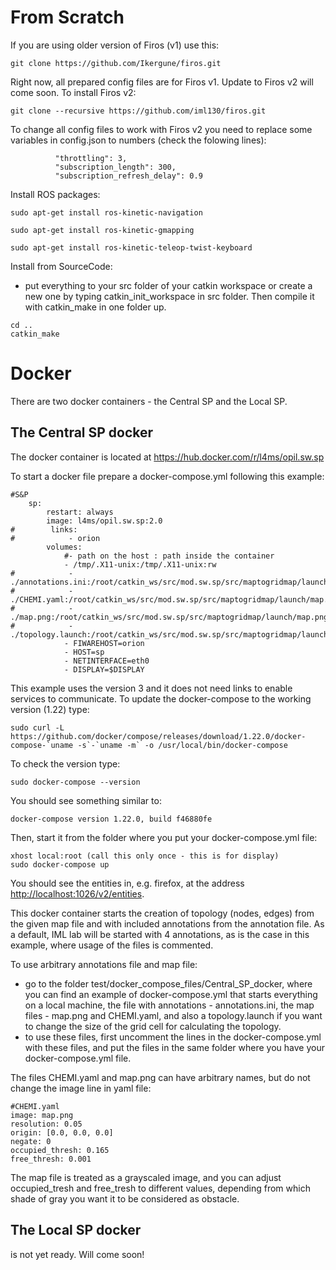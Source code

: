 # From Scratch

If you are using older version of Firos (v1) use this:

```git clone https://github.com/Ikergune/firos.git```

Right now, all prepared config files are for Firos v1. Update to Firos v2 will come soon.
To install Firos v2:

```git clone --recursive https://github.com/iml130/firos.git```

To change all config files to work with Firos v2 you need to replace some variables in config.json to numbers (check the folowing lines):

```
          "throttling": 3, 
          "subscription_length": 300,
          "subscription_refresh_delay": 0.9
```

Install ROS packages:

```sudo apt-get install ros-kinetic-navigation```

```sudo apt-get install ros-kinetic-gmapping```

```sudo apt-get install ros-kinetic-teleop-twist-keyboard```

Install from SourceCode:

* put everything to your src folder of your catkin workspace or create a new one by typing catkin_init_workspace in src folder. Then compile it with catkin_make in one folder up.
```
cd ..
catkin_make
```

# Docker

There are two docker containers - the Central SP and the Local SP.

## The Central SP docker

The docker container is located at 
<https://hub.docker.com/r/l4ms/opil.sw.sp>

To start a docker file prepare a docker-compose.yml following this example:

```
#S&P
    sp:
        restart: always
        image: l4ms/opil.sw.sp:2.0
#        links:
#            - orion
        volumes:
            #- path on the host : path inside the container
            - /tmp/.X11-unix:/tmp/.X11-unix:rw
#            - ./annotations.ini:/root/catkin_ws/src/mod.sw.sp/src/maptogridmap/launch/annotations.ini:ro
#            - ./CHEMI.yaml:/root/catkin_ws/src/mod.sw.sp/src/maptogridmap/launch/map.yaml:ro
#            - ./map.png:/root/catkin_ws/src/mod.sw.sp/src/maptogridmap/launch/map.png:ro
#            - ./topology.launch:/root/catkin_ws/src/mod.sw.sp/src/maptogridmap/launch/topology.launch:ro
            - FIWAREHOST=orion
            - HOST=sp
            - NETINTERFACE=eth0
            - DISPLAY=$DISPLAY
```
This example uses the version 3 and it does not need links to enable services to communicate. To update the docker-compose to the working version (1.22) type:
```
sudo curl -L https://github.com/docker/compose/releases/download/1.22.0/docker-compose-`uname -s`-`uname -m` -o /usr/local/bin/docker-compose
```
To check the version type:
```
sudo docker-compose --version
```
You should see something similar to:
```
docker-compose version 1.22.0, build f46880fe
```
Then, start it from the folder where you put your docker-compose.yml file:
```
xhost local:root (call this only once - this is for display)
sudo docker-compose up
```
You should see the entities in, e.g. firefox, at the address <http://localhost:1026/v2/entities>.

This docker container starts the creation of topology (nodes, edges) from the given map file and with included annotations from the annotation file. As a default, IML lab will be started with 4 annotations, as is the case in this example, where usage of the files is commented.

To use arbitrary annotations file and map file:

* go to the folder test/docker_compose_files/Central_SP_docker, where you can find an example of docker-compose.yml that starts everything on a local machine, the file with annotations - annotations.ini, the map files - map.png and CHEMI.yaml, and also a topology.launch if you want to change the size of the grid cell for calculating the topology.
* to use these files, first uncomment the lines in the docker-compose.yml with these files, and put the files in the same folder where you have your docker-compose.yml file.

The files CHEMI.yaml and map.png can have arbitrary names, but do not change the image line in yaml file:
```
#CHEMI.yaml
image: map.png
resolution: 0.05
origin: [0.0, 0.0, 0.0]
negate: 0
occupied_thresh: 0.165
free_thresh: 0.001
```
The map file is treated as a grayscaled image, and you can adjust occupied_tresh and free_tresh to different values, depending from which shade of gray you want it to be considered as obstacle.

## The Local SP docker

is not yet ready. Will come soon!

